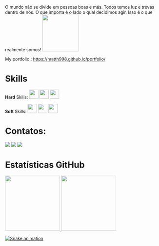 O mundo não se divide em pessoas boas e más. Todos temos luz e trevas dentro de nós. O que importa é o lado o qual decidimos agir. Isso é o que realmente somos! 
<img src= "https://c.tenor.com/2lCoAAOAvUsAAAAC/dumbledore-frustrated.gif" width="120" height="120" />

My portfolio : https://matth998.github.io/portfolio/

<h1> Skills </h1>

<b>Hard</b> Skills:
<img src="https://cdn.jsdelivr.net/gh/devicons/devicon/icons/html5/html5-original.svg" width="30" height="30"/>
<img src="https://cdn.jsdelivr.net/gh/devicons/devicon/icons/css3/css3-original.svg" width="30" height="30"/>
<img src="https://cdn.jsdelivr.net/gh/devicons/devicon/icons/javascript/javascript-original.svg" width="30" height="30"/>

<b>Soft</b> Skills:
<img src="https://cdn.jsdelivr.net/gh/devicons/devicon/icons/java/java-original.svg" width="30" height="30" />
<img src="https://cdn.jsdelivr.net/gh/devicons/devicon/icons/nodejs/nodejs-original.svg" width="30" height="30"/>
<img src="https://cdn.jsdelivr.net/gh/devicons/devicon/icons/mysql/mysql-original.svg" width="30" height="30"/>

<h1>Contatos: </h1>
<div>
<a href="https://www.instagram.com/_matthsz/" target="_blank"><img src="https://img.shields.io/badge/-Instagram-%23E4405F?style=for-the-badge&logo=instagram&logoColor=white" target="_blank"></a>
<a href="https://www.linkedin.com/in/matheus-silva25/" target="_blank"><img src="https://img.shields.io/badge/-LinkedIn-%230077B5?style=for-the-badge&logo=linkedin&logoColor=white" target="_blank"></a>   
<a href = "matheusoliveira.3125@gmail.com"><img src="https://img.shields.io/badge/Gmail-D14836?style=for-the-badge&logo=gmail&logoColor=white" target="_blank"></a>
  
</div>

<h1> Estatísticas GitHub </h1>

<div>
<a href="https://github.com/seu-usuário-aqui">
<img height="180em" src="https://github-readme-stats.vercel.app/api/top-langs/?username=Matth998&layout=compact&langs_count=7&theme=dracula"/>
<img height="180em" src="https://github-readme-stats.vercel.app/api?username=Matth998&show_icons=true&theme=dracula&include_all_commits=true&count_private=true"/>
</div>
  
 ![Snake animation](https://github.com/Matth998/Matth998/blob/output/github-contribution-grid-snake.svg)




